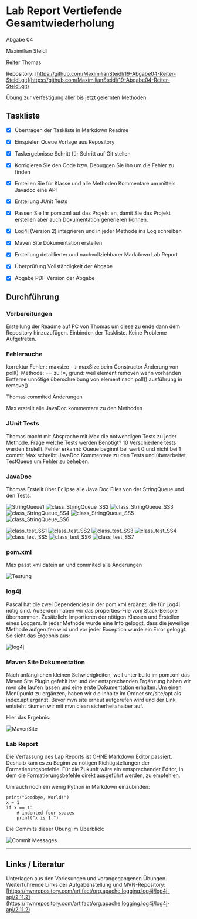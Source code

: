 # Lab Report Vertiefende Gesamtwiederholung

Abgabe 04

Maximilian Steidl

Reiter Thomas

Repository: [https://github.com/MaximilianSteidl/19-Abgabe04-Reiter-Steidl.git](https://github.com/MaximilianSteidl/19-Abgabe04-Reiter-Steidl.git)

Übung zur verfestigung aller bis jetzt gelernten Methoden

## Taskliste

- [X] Übertragen der Taskliste in Markdown Readme
- [X] Einspielen Queue Vorlage aus Repository
- [X] Taskergebnisse Schritt für Schritt auf Git stellen
- [X] Korrigieren Sie den Code bzw. Debuggen Sie ihn um die Fehler zu finden
- [X] Erstellen Sie für Klasse und alle Methoden Kommentare um mittels Javadoc eine API 
- [X] Erstellung JUnit Tests
- [X] Passen Sie Ihr pom.xml auf das Projekt an, damit Sie das Projekt erstellen aber auch Dokumentation generieren können.
- [X] Log4j (Version 2) integrieren und in jeder Methode ins Log schreiben
- [x] Maven Site Dokumentation erstellen
- [X] Erstellung detaillierter und nachvollziehbarer Markdown Lab Report
- [X] Überprüfung Vollständigkeit der Abgabe
- [X] Abgabe PDF Version der Abgabe



## Durchführung
### Vorbereitungen
Erstellung der Readme auf PC von Thomas um diese zu ende dann dem Repository hinzuzufügen.
Einbinden der Taskliste. Keine Probleme Aufgetreten.

### Fehlersuche
korrektur Fehler : 	 maxsize --> maxSize beim Constructor
			         Änderung von poll()-Methode: == zu !=, grund: weil element removen wenn vorhanden
			         Entferne unnötige überschreibung von element nach poll() ausführung in remove()
                     
Thomas commited Änderungen

Max erstellt alle JavaDoc kommentare zu den Methoden

### JUnit Tests
Thomas macht mit Absprache mit Max die notwendigen Tests zu jeder Methode.
Frage welche Tests werden Benötigt? 
10 Verschiedene tests werden Erstellt.
Fehler erkannt: Queue beginnt bei wert 0 und nicht bei 1
commit
Max schreibt JavaDoc Kommentare zu den Tests und überarbeitet TestQueue um Fehler zu beheben.

### JavaDoc
Thomas Erstellt über Eclipse alle Java Doc Files von der StringQueue und den Tests.

![StringQueue1](https://github.com/MaximilianSteidl/19-Abgabe04-Reiter-Steidl/blob/master/Media/class_StringQueue_SS1.JPG)
![class_StringQueue_SS2](Media/class_StringQueue_SS2.jpg)
![class_StringQueue_SS3](Media/class_StringQueue_SS3.jpg)
![class_StringQueue_SS4](Media/class_StringQueue_SS4.jpg)
![class_StringQueue_SS5](Media/class_StringQueue_SS5.jpg)
![class_StringQueue_SS6](Media/class_StringQueue_SS6.jpg)

![class_test_SS1](Media/class_test_SS1.jpg)
![class_test_SS2](Media/class_test_SS2.jpg)
![class_test_SS3](Media/class_test_SS3.jpg)
![class_test_SS4](Media/class_test_SS4.jpg)
![class_test_SS5](Media/class_test_SS5.jpg)
![class_test_SS6](Media/class_test_SS6.jpg)
![class_test_SS7](Media/class_test_SS7.jpg)

### pom.xml
Max passt xml datein an und commited alle Änderungen


![Testung](media/Testung.jpg)


### log4j
Pascal hat die zwei Dependencies in der pom.xml ergänzt, die für Log4j nötig sind. Außerdem haben wir das properties-File vom Stack-Beispiel übernommen. Zusätzlich: Importieren der nötigen Klassen und Erstellen eines Loggers. In jeder Methode wurde eine Info geloggt, dass die jeweilige Methode aufgerufen wird und vor jeder Exception wurde ein Error geloggt. So sieht das Ergebnis aus:

![log4j](media/log.jpg)

### Maven Site Dokumentation
Nach anfänglichen kleinen Schwierigkeiten, weil unter build im pom.xml das Maven Site Plugin gefehlt hat und der entsprechenden Ergänzung haben wir mvn site laufen lassen und eine erste Dokumentation erhalten. Um einen Menüpunkt zu ergänzen, haben wir die Inhalte im Ordner src/site/apt als index.apt ergänzt. Bevor mvn site erneut aufgerufen wird und der Link entsteht räumen wir mit mvn clean sicherheitshalber auf.

Hier das Ergebnis:

![MavenSite](media/maven.jpg)

### Lab Report
Die Verfassung des Lap Reports ist OHNE Markdown Editor passiert. Deshalb kam es zu Beginn zu nötigen Richtigstellungen der Formatierungsbefehle. Für die Zukunft wäre ein entsprechender Editor, in dem die Formatierungsbefehle direkt ausgeführt werden, zu empfehlen.

Um auch noch ein wenig Python in Markdown einzubinden:

```
print("Goodbye, World!")
x = 1
if x == 1:
    # indented four spaces
    print("x is 1.")
```

Die Commits dieser Übung im Überblick:

![Commit Messages](media/commits1.jpg)

-----

## Links / Literatur
Unterlagen aus den Vorlesungen und vorangegangenen Übungen. Weiterführende Links der Aufgabenstellung und MVN-Repository: [https://mvnrepository.com/artifact/org.apache.logging.log4j/log4j-api/2.11.2](https://mvnrepository.com/artifact/org.apache.logging.log4j/log4j-api/2.11.2)

